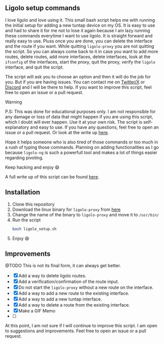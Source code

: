 ## Ligolo setup commands
I love ligolo and love using it. This small bash script helps me with running the initial setup for adding a new tuntap device on my OS.
It is easy to use and had to share it for me not to lose it again because I am lazy running these commands everytime I want to use ligolo.
It is straight forward and really easy to use. Pluss once you are done, you can delete the interface and the route if you want. While quitting `ligolo-proxy` you are not quitting the script. So you can always come back to it in case you want to add more routes, delete routes, add more interfaces, delete interfaces, look at the `ifconfig` of the interfaces, start the proxy, quit the proxy, verify the `ligolo` interface, and quit the script.


The script will ask you to choose an option and then it will do the job for you. But if you are having issues. You can contact me on [Twitter/X](https://x.com/1ntell0) or [Discord](https://discordapp.com/users/1098316374125854721) and I will be there to help. If you want to improve this script, feel free to open an issue or a pull request.

> [!WARNING] 
> P.S: This was done for educational purposes only. I am not responsible for any damage or loss of data that might happen if you are using this script, which I doubt will ever happen. Use it at your own risk. The script is self-explanatory and easy to use. If you have any questions, feel free to open an issue or a pull request. Or look at the write up [here](https://retr0-1ntell0.github.io/posts/ligolo-setup/).

Hope it helps someone who is also tired of those commands or too much in a rush of typing those commands. 
Planning on adding functionalities as I go because `ligolo-ng` is such a powerfull tool and makes a lot of things easier regarding pivoting.

Keep hacking and enjoy 😄

A full write up of this script can be found [here](https://retr0-1ntell0.github.io/posts/ligolo-setup/).

## Installation
1. Clone this repository
2. Download the linux binary for `ligolo-proxy` from [here](https://github.com/stasinopoulos/ligolo/releases/tag/v0.1.0)
3. Change the name of the binary to `ligolo-proxy` and move it to `/usr/bin/`
4. Run the script   
   ```bash
   bash ligolo_setup.sh
   ```
5. Enjoy 😄


## Improvements
@TODO
This is not its final form, it can always get better.
* [x] Add a way to delete ligolo routes.
* [x] Add a verification/confirmation of the route input.
* [x] Do not start the `ligolo-proxy` without a new route on the interface.
* [x] Add a way to add a new route to the existing interface.
* [x] Add a way to add a new tuntap interface.
* [x] Add a way to delete a route from the existing interface.
* [x] Make a GIF Memo
* [ ] 

At this point, I am not sure if I will continue to improve this script.
I am open to suggestions and improvements. Feel free to open an issue or a pull request.
